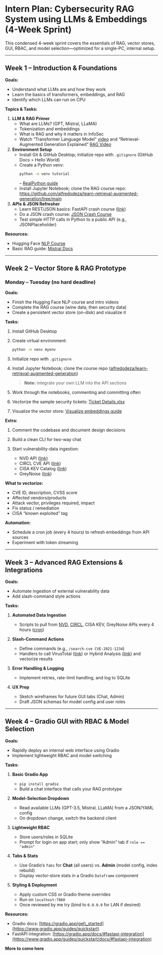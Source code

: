 
# Intern Plan: Cybersecurity RAG System using LLMs & Embeddings (4-Week Sprint)

This condensed 4-week sprint covers the essentials of RAG, vector stores, GUI, RBAC, and model selection—optimized for a single-PC, internal setup.

---

## Week 1 – Introduction & Foundations

**Goals:**
- Understand what LLMs are and how they work  
- Learn the basics of transformers, embeddings, and RAG  
- Identify which LLMs can run on CPU  

**Topics & Tasks:**
1. **LLM & RAG Primer**  
   - What are LLMs? (GPT, Mistral, LLaMA)  
   - Tokenization and embeddings  
   - What is RAG and why it matters in InfoSec  
   - Watch “Transformer Language Model” [video](https://www.youtube.com/watch?v=-QH8fRhqFHM) and “Retrieval-Augmented Generation Explained” [RAG Video](https://youtu.be/5Y3a61o0jFQ?feature=shared)  
2. **Environment Setup**  
   - Install Git & GitHub Desktop; initialize repo with `.gitignore` (GitHub Docs > Hello World)  
   - Create a Python venv:  
     ```bash
     python -m venv tutorial
     ```  
     – [RealPython guide](https://realpython.com/python-virtual-environments-a-primer/)  
   - Install Jupyter Notebook; clone the RAG course repo:  
     https://github.com/alfredodeza/learn-retrieval-augmented-generation/tree/main  
3. **APIs & JSON Refresher**  
   - Learn REST/JSON basics: FastAPI crash course ([link](https://documenter.getpostman.com/view/664302/S1ENwy59))  
   - Do a JSON crash course: [JSON Crash Course](https://dev.to/talibackend/json-crash-course-4pof)  
   - Test simple HTTP calls in Python to a public API (e.g., JSONPlaceholder)

**Resources:**
- Hugging Face [NLP Course](https://huggingface.co/learn/nlp-course/chapter1)  
- Basic RAG guide: [Mistral Docs](https://docs.mistral.ai/guides/rag/)  

---

## Week 2 – Vector Store & RAG Prototype

### Monday – Tuesday (no hard deadline)

**Goals:**
- Finish the Hugging Face NLP course and intro videos  
- Complete the RAG course (wine data, then security data)  
- Create a persistent vector store (on-disk) and visualize it  

**Tasks:**
1. Install GitHub Desktop  
2. Create virtual environment:  
   ```bash
   python -m venv myenv

3. Initialize repo with `.gitignore`
4. Install Jupyter Notebook; clone the course repo
   ([alfredodeza/learn-retrieval-augmented-generation](https://github.com/alfredodeza/learn-retrieval-augmented-generation/tree/main))

   > **Note:** integrate your own LLM into the API sections
5. Work through the notebooks, commenting and committing often
6. Vectorize the sample security tickets:
   [Ticket Details.xlsx](https://github.com/PatrickAcheson/Learning-Plan-Cybersecurity-RAG-System/blob/main/Ticket%20Details.xlsx)
7. Visualize the vector store:
   [Visualize embeddings guide](https://medium.com/@sarmadafzalj/visualize-vector-embeddings-in-a-rag-system-89d0c44a3be4)

**Extra:**

1. Comment the codebase and document design decisions
2. Build a clean CLI for two-way chat
3. Start vulnerability-data ingestion:

   * NVD API ([link](https://nvd.nist.gov/developers/vulnerabilities))
   * CIRCL CVE API ([link](https://cve.circl.lu/api/))
   * CISA KEV Catalog ([link](https://www.cisa.gov/known-exploited-vulnerabilities-catalog))
   * GreyNoise ([link](https://docs.greynoise.io/reference/get_v3-community-ip))

**What to vectorize:**

* CVE ID, description, CVSS score
* Affected vendors/products
* Attack vector, privileges required, impact
* Fix status / remediation
* CISA “known exploited” tag

**Automation:**

* Schedule a cron job (every 4 hours) to refresh embeddings from API sources
* Experiment with token streaming

---

## Week 3 – Advanced RAG Extensions & Integrations

**Goals:**

* Automate ingestion of external vulnerability data
* Add slash-command style actions

**Tasks:**

1. **Automated Data Ingestion**

   * Scripts to pull from [NVD](https://nvd.nist.gov/developers/vulnerabilities), [CIRCL](https://cve.circl.lu/api/), CISA KEV, GreyNoise APIs every 4 hours ([cron](https://cronitor.io/guides/python-cron-jobs))
2. **Slash-Command Actions**

   * Define commands (e.g., `/search-cve CVE-2021-1234`)
   * Handlers to call VirusTotal ([link](https://docs.virustotal.com/reference/overview)) or Hybrid Analysis ([link](https://www.hybrid-analysis.com/docs/api/v2)) and vectorize results
3. **Error Handling & Logging**

   * Implement retries, rate-limit handling, and log to SQLite
4. **UX Prep**

   * Sketch wireframes for future GUI tabs (Chat, Admin)
   * Draft JSON schemas for model config and user roles

---

## Week 4 – Gradio GUI with RBAC & Model Selection

**Goals:**

* Rapidly deploy an internal web interface using Gradio
* Implement lightweight RBAC and model switching

**Tasks:**

1. **Basic Gradio App**

   * `pip install gradio`
   * Build a chat interface that calls your RAG prototype
2. **Model-Selection Dropdown**

   * Read available LLMs (GPT-3.5, Mistral, LLaMA) from a JSON/YAML config
   * On dropdown change, switch the backend client
3. **Lightweight RBAC**

   * Store users/roles in SQLite
   * Prompt for login on app start; only show “Admin” tab if `role == "admin"`
4. **Tabs & Stats**

   * Use Gradio’s `Tabs` for **Chat** (all users) vs. **Admin** (model config, index rebuild)
   * Display vector-store stats in a Gradio `Dataframe` component
5. **Styling & Deployment**

   * Apply custom CSS or Gradio theme overrides
   * Run on `localhost:7860`
   * Once reviewed by me try (bind to `0.0.0.0` for LAN if desired)

**Resources:**

* Gradio docs: [https://gradio.app/get\_started](https://www.gradio.app/guides/quickstart)
* FastAPI integration: [https://gradio.app/docs/#fastapi-integration](https://www.gradio.app/guides/quickstart/docs/#fastapi-integration)

**More to come here**

```
```
